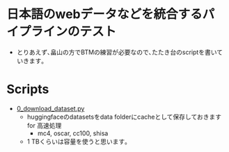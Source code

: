 # 日本語のwebデータなどを統合するパイプラインのテスト

- とりあえず､畠山の方でBTMの練習が必要なので､たたき台のscriptを書いていきます｡

# Scripts
- [0_download_dataset.py](./codes/0_download_dataset.py)
    - huggingfaceのdatasetsをdata folderにcacheとして保存しておきます for 高速処理
        - mc4, oscar, cc100, shisa
    - 1 TBくらいは容量を使うと思います｡